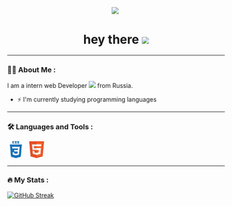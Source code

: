 <div id="header" align="center">
<img src="https://i.pinimg.com/originals/b9/49/c8/b949c86a570df07a7440abe39405834c.gif" width="300"/>
<img src="https://komarev.com/ghpvc/?username=your-github-ViktoriaCH&style=flat-square&color=blue" alt=""/>
<h1>
  hey there
  <img src="https://media.giphy.com/media/hvRJCLFzcasrR4ia7z/giphy.gif" width="30px"/>
</h1>
</div>

---

### :woman_technologist: About Me :
I am a intern web Developer <img src="https://media.giphy.com/media/WUlplcMpOCEmTGBtBW/giphy.gif" width="20"> from Russia.<br>
- :zap: I'm currently studying programming languages

---

### :hammer_and_wrench: Languages and Tools :
<div>
  <img src="https://github.com/devicons/devicon/blob/master/icons/css3/css3-plain-wordmark.svg"  title="CSS3" alt="CSS" width="40" height="40"/>&nbsp;
  <img src="https://github.com/devicons/devicon/blob/master/icons/html5/html5-original.svg" title="HTML5" alt="HTML" width="40" height="40"/>&nbsp;
</div>

---

### :fire: My Stats :
[![GitHub Streak](http://github-readme-streak-stats.herokuapp.com?user=ViktoriaCH&theme=dark&background=000000)](https://git.io/streak-stats)
